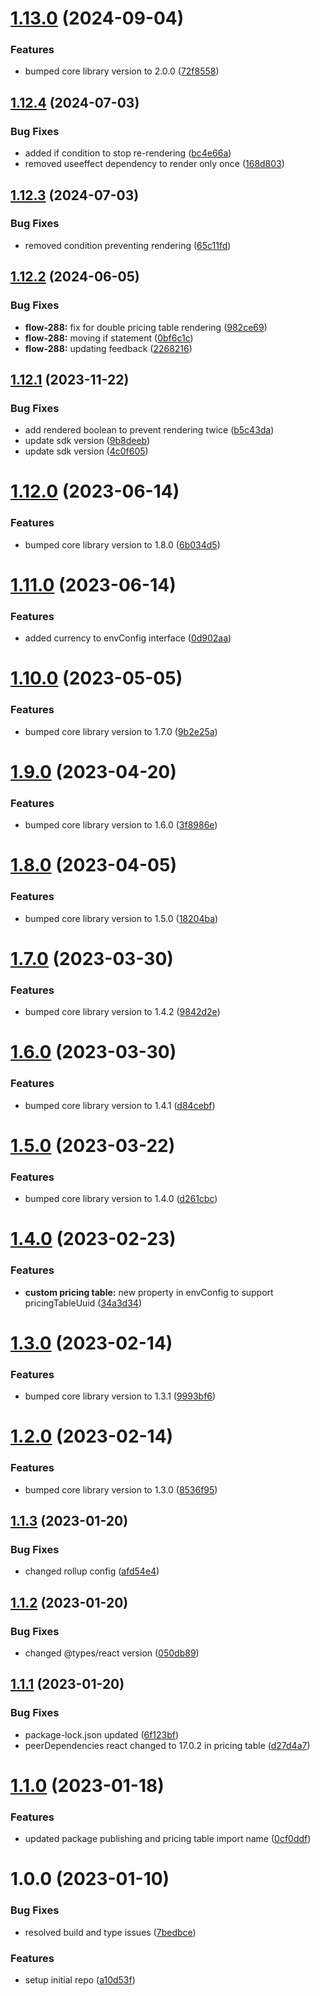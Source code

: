 # [1.13.0](https://github.com/Salable/react-sdk/compare/v1.12.4...v1.13.0) (2024-09-04)


### Features

* bumped core library version to 2.0.0 ([72f8558](https://github.com/Salable/react-sdk/commit/72f855845d843fad8858bc08afe488f9144d5d2e))

## [1.12.4](https://github.com/Salable/react-sdk/compare/v1.12.3...v1.12.4) (2024-07-03)


### Bug Fixes

* added if condition to stop re-rendering ([bc4e66a](https://github.com/Salable/react-sdk/commit/bc4e66aca4e713be5b0317129018f11f15c91622))
* removed useeffect dependency to render only once ([168d803](https://github.com/Salable/react-sdk/commit/168d8035d53b63deebb97a86105923435e102a2f))

## [1.12.3](https://github.com/Salable/react-sdk/compare/v1.12.2...v1.12.3) (2024-07-03)

### Bug Fixes

- removed condition preventing rendering ([65c11fd](https://github.com/Salable/react-sdk/commit/65c11fd5f3b12afea766fd0e347173123585dbf5))

## [1.12.2](https://github.com/Salable/react-sdk/compare/v1.12.1...v1.12.2) (2024-06-05)

### Bug Fixes

- **flow-288:** fix for double pricing table rendering ([982ce69](https://github.com/Salable/react-sdk/commit/982ce693bd0e0506d7f637327448ef9c8a2ad270))
- **flow-288:** moving if statement ([0bf6c1c](https://github.com/Salable/react-sdk/commit/0bf6c1c9303e35885e2e9079c50b68b3adbdcb5d))
- **flow-288:** updating feedback ([2268216](https://github.com/Salable/react-sdk/commit/22682163221e3065451591e60a1ee2a5075af98f))

## [1.12.1](https://github.com/Salable/react-sdk/compare/v1.12.0...v1.12.1) (2023-11-22)

### Bug Fixes

- add rendered boolean to prevent rendering twice ([b5c43da](https://github.com/Salable/react-sdk/commit/b5c43da1d0d184324e1be26a78e5d0abd8e765b4))
- update sdk version ([9b8deeb](https://github.com/Salable/react-sdk/commit/9b8deeb9e0176d1f0e7b6539c6b1d7462adbef74))
- update sdk version ([4c0f605](https://github.com/Salable/react-sdk/commit/4c0f605cc0d56d41a8d1471a97bf16c808609fea))

# [1.12.0](https://github.com/Salable/react-sdk/compare/v1.11.0...v1.12.0) (2023-06-14)

### Features

- bumped core library version to 1.8.0 ([6b034d5](https://github.com/Salable/react-sdk/commit/6b034d52a460aa888532f6070fc60e028fc085b8))

# [1.11.0](https://github.com/Salable/react-sdk/compare/v1.10.0...v1.11.0) (2023-06-14)

### Features

- added currency to envConfig interface ([0d902aa](https://github.com/Salable/react-sdk/commit/0d902aa457c4b8ec95afe4a513901b55ba93c94d))

# [1.10.0](https://github.com/Salable/react-sdk/compare/v1.9.0...v1.10.0) (2023-05-05)

### Features

- bumped core library version to 1.7.0 ([9b2e25a](https://github.com/Salable/react-sdk/commit/9b2e25af5abc7c6cf998365709aab25889d75878))

# [1.9.0](https://github.com/Salable/react-sdk/compare/v1.8.0...v1.9.0) (2023-04-20)

### Features

- bumped core library version to 1.6.0 ([3f8986e](https://github.com/Salable/react-sdk/commit/3f8986eff1d9352ece6fbc29cdde0f0494427cdb))

# [1.8.0](https://github.com/Salable/react-sdk/compare/v1.7.0...v1.8.0) (2023-04-05)

### Features

- bumped core library version to 1.5.0 ([18204ba](https://github.com/Salable/react-sdk/commit/18204ba80da07a1cd439b815787e0e1178802252))

# [1.7.0](https://github.com/Salable/react-sdk/compare/v1.6.0...v1.7.0) (2023-03-30)

### Features

- bumped core library version to 1.4.2 ([9842d2e](https://github.com/Salable/react-sdk/commit/9842d2e2f9536e4f82a2614f75ba15ef6b0110ba))

# [1.6.0](https://github.com/Salable/react-sdk/compare/v1.5.0...v1.6.0) (2023-03-30)

### Features

- bumped core library version to 1.4.1 ([d84cebf](https://github.com/Salable/react-sdk/commit/d84cebf6592a6659bf019fbd30314a3fadb83f24))

# [1.5.0](https://github.com/Salable/react-sdk/compare/v1.4.0...v1.5.0) (2023-03-22)

### Features

- bumped core library version to 1.4.0 ([d261cbc](https://github.com/Salable/react-sdk/commit/d261cbc03eb32914c53b7737510fd0c166f8a42f))

# [1.4.0](https://github.com/Salable/react-sdk/compare/v1.3.0...v1.4.0) (2023-02-23)

### Features

- **custom pricing table:** new property in envConfig to support pricingTableUuid ([34a3d34](https://github.com/Salable/react-sdk/commit/34a3d345b84133b0a8b272f8949fdd7662548b36))

# [1.3.0](https://github.com/Salable/react-sdk/compare/v1.2.0...v1.3.0) (2023-02-14)

### Features

- bumped core library version to 1.3.1 ([9993bf6](https://github.com/Salable/react-sdk/commit/9993bf642c2b138cafb662b51ab792274c9b1078))

# [1.2.0](https://github.com/Salable/react-sdk/compare/v1.1.3...v1.2.0) (2023-02-14)

### Features

- bumped core library version to 1.3.0 ([8536f95](https://github.com/Salable/react-sdk/commit/8536f956517daec70ac33067b63d9e235a3b0844))

## [1.1.3](https://github.com/Salable/react-sdk/compare/v1.1.2...v1.1.3) (2023-01-20)

### Bug Fixes

- changed rollup config ([afd54e4](https://github.com/Salable/react-sdk/commit/afd54e4bcc07c5b4f559098c107180941cec701f))

## [1.1.2](https://github.com/Salable/react-sdk/compare/v1.1.1...v1.1.2) (2023-01-20)

### Bug Fixes

- changed @types/react version ([050db89](https://github.com/Salable/react-sdk/commit/050db894e1ca27140748a50a5e7d36a5efe44f73))

## [1.1.1](https://github.com/Salable/react-sdk/compare/v1.1.0...v1.1.1) (2023-01-20)

### Bug Fixes

- package-lock.json updated ([6f123bf](https://github.com/Salable/react-sdk/commit/6f123bf37853e94cd6b398110c28a973294e2e63))
- peerDependencies react changed to 17.0.2 in pricing table ([d27d4a7](https://github.com/Salable/react-sdk/commit/d27d4a7633bded124f55f11fbfffc94928837cb0))

# [1.1.0](https://github.com/Salable/react-sdk/compare/v1.0.0...v1.1.0) (2023-01-18)

### Features

- updated package publishing and pricing table import name ([0cf0ddf](https://github.com/Salable/react-sdk/commit/0cf0ddf879fb55308e4d6e3283bc9bb72f0beb72))

# 1.0.0 (2023-01-10)

### Bug Fixes

- resolved build and type issues ([7bedbce](https://github.com/Salable/react-sdk/commit/7bedbcee22dc8648e59a5dadeb17a98bbbfa122b))

### Features

- setup initial repo ([a10d53f](https://github.com/Salable/react-sdk/commit/a10d53fc210ea50de40661adf726da334318aefa))
